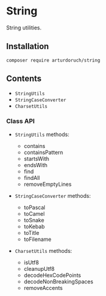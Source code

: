 # String

String utilities.

## Installation

```
composer require arturdoruch/string
```

## Contents

  - `StringUtils`
  - `StringCaseConverter` 
  - `CharsetUtils` 
  
### Class API  
  
  - `StringUtils` methods:
  
    - contains
    - containsPattern
    - startsWith
    - endsWith
    - find
    - findAll
    - removeEmptyLines 
    
  - `StringCaseConverter` methods:
  
    - toPascal
    - toCamel
    - toSnake
    - toKebab
    - toTitle
    - toFilename
  
  - `CharsetUtils` methods:
  
    - isUtf8
    - cleanupUtf8
    - decodeHexCodePoints
    - decodeNonBreakingSpaces
    - removeAccents
    
